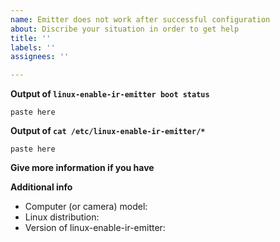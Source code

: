```yaml
---
name: Emitter does not work after successful configuration
about: Discribe your situation in order to get help
title: ''
labels: ''
assignees: ''

---
```


<!--- Please look at the wiki before open an issue -->
<!--- https://github.com/EmixamPP/linux-enable-ir-emitter/wiki -->

**Output of `linux-enable-ir-emitter boot status`**
```
paste here
```

**Output of `cat /etc/linux-enable-ir-emitter/*`**
```
paste here
```

**Give more information if you have**
<!-- describe here if you have -->

**Additional info**
 - Computer (or camera) model: 
 - Linux distribution:
 - Version of linux-enable-ir-emitter: <!--- linux-enable-ir-emitter -V -->